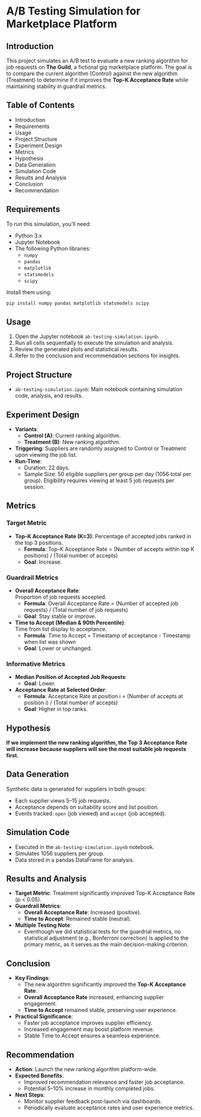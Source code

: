 # A/B Testing Simulation for Marketplace Platform

## Introduction

This project simulates an A/B test to evaluate a new ranking algorithm for job requests on **The Guild**, a fictional gig marketplace platform. The goal is to compare the current algorithm (Control) against the new algorithm (Treatment) to determine if it improves the **Top-K Acceptance Rate** while maintaining stability in guardrail metrics.

## Table of Contents

- Introduction
- Requirements
- Usage
- Project Structure
- Experiment Design
- Metrics
- Hypothesis
- Data Generation
- Simulation Code
- Results and Analysis
- Conclusion
- Recommendation

## Requirements

To run this simulation, you’ll need:

- Python 3.x
- Jupyter Notebook
- The following Python libraries:
  - `numpy`
  - `pandas`
  - `matplotlib`
  - `statsmodels`
  - `scipy`

Install them using:

```bash
pip install numpy pandas matplotlib statsmodels scipy
```

## Usage

1. Open the Jupyter notebook `ab-testing-simulation.ipynb`.
2. Run all cells sequentially to execute the simulation and analysis.
3. Review the generated plots and statistical results.
4. Refer to the conclusion and recommendation sections for insights.

## Project Structure

- `ab-testing-simulation.ipynb`: Main notebook containing simulation code, analysis, and results.

## Experiment Design

- **Variants**:
  - **Control (A)**: Current ranking algorithm.
  - **Treatment (B)**: New ranking algorithm.
- **Triggering**: Suppliers are randomly assigned to Control or Treatment upon viewing the job list.
- **Run-Time**:
  - Duration: 22 days.
  - Sample Size: 50 eligible suppliers per group per day (1056 total per group). Eligibility requires viewing at least 5 job requests per session.

## Metrics

### Target Metric

- **Top-K Acceptance Rate (K=3)**:
  Percentage of accepted jobs ranked in the top 3 positions.
  - **Formula**: Top-K Acceptance Rate = (Number of accepts within top K positions) / (Total number of accepts)
  - **Goal**: Increase.

### Guardrail Metrics

- **Overall Acceptance Rate**:\
  Proportion of job requests accepted.
  - **Formula**: Overall Acceptance Rate = (Number of accepted job requests) / (Total number of job requests)
  - **Goal**: Stay stable or improve.
- **Time to Accept (Median & 90th Percentile)**:\
  Time from list display to acceptance.
  - **Formula**: Time to Accept = Timestamp of acceptance - Timestamp when list was shown
  - **Goal**: Lower or unchanged.

### Informative Metrics

- **Median Position of Accepted Job Requests**:
  - **Goal**: Lower.
- **Acceptance Rate at Selected Order**:
  - **Formula**: Acceptance Rate at position i = (Number of accepts at position i) / (Total number of accepts)
  - **Goal**: Higher in top ranks.

## Hypothesis

**If we implement the new ranking algorithm, the Top 3 Acceptance Rate will increase because suppliers will see the most suitable job requests first.**

## Data Generation

Synthetic data is generated for suppliers in both groups:

- Each supplier views 5–15 job requests.
- Acceptance depends on suitability score and list position.
- Events tracked: `open` (job viewed) and `accept` (job accepted).

## Simulation Code

- Executed in the `ab-testing-simulation.ipynb` notebook.
- Simulates 1056 suppliers per group.
- Data stored in a pandas DataFrame for analysis.

## Results and Analysis

- **Target Metric**: Treatment significantly improved Top-K Acceptance Rate (p &lt; 0.05).
- **Guardrail Metrics**:
  - **Overall Acceptance Rate**: Increased (positive).
  - **Time to Accept**: Remained stable (neutral).
- **Multiple Testing Note**:
  - Eventhough we did statistical tests for the guardrial metrics, no statistical adjustment (e.g., Bonferroni correction) is applied to the primary metric, as it serves as the main decision-making criterion.

## Conclusion

- **Key Findings**:
  - The new algorithm significantly improved the **Top-K Acceptance Rate**.
  - **Overall Acceptance Rate** increased, enhancing supplier engagement.
  - **Time to Accept** remained stable, preserving user experience.
- **Practical Significance**:
  - Faster job acceptance improves supplier efficiency.
  - Increased engagement may boost platform revenue.
  - Stable Time to Accept ensures a seamless experience.

## Recommendation

- **Action**: Launch the new ranking algorithm platform-wide.
- **Expected Benefits**:
  - Improved recommendation relevance and faster job acceptance.
  - Potential 5–10% increase in monthly completed jobs.
- **Next Steps**:
  - Monitor supplier feedback post-launch via dashboards.
  - Periodically evaluate acceptance rates and user experience metrics.
